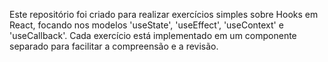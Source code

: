 Este repositório foi criado para realizar exercícios simples sobre Hooks em React, focando nos modelos 'useState', 'useEffect', 'useContext' e 'useCallback'. Cada exercício está implementado em um componente separado para facilitar a compreensão e a revisão.
